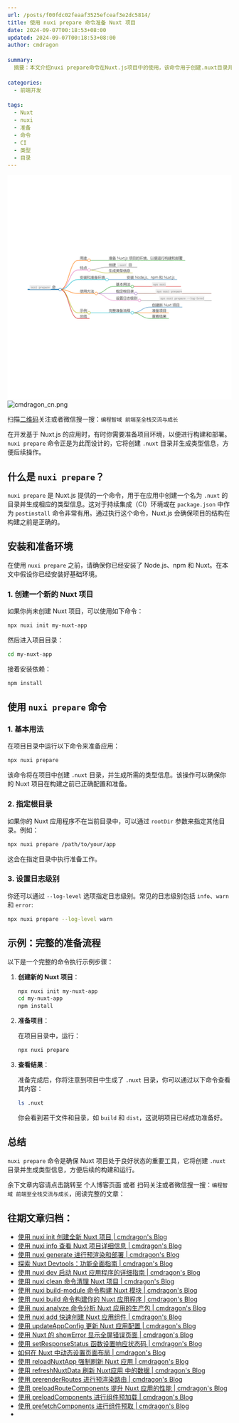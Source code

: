 ```yaml
---
url: /posts/f00fdc02feaaf3525efceaf3e2dc5814/
title: 使用 nuxi prepare 命令准备 Nuxt 项目
date: 2024-09-07T00:18:53+08:00
updated: 2024-09-07T00:18:53+08:00
author: cmdragon

summary:
  摘要：本文介绍nuxi prepare命令在Nuxt.js项目中的使用，该命令用于创建.nuxt目录并生成类型信息，以便于构建和部署。文章涵盖了命令的基本用法、指定根目录、设置日志级别及一个完整的准备流程示例。

categories:
  - 前端开发

tags:
  - Nuxt
  - nuxi
  - 准备
  - 命令
  - CI
  - 类型
  - 目录
---
```


<img src="/images/2024_09_07 13_53_21.png" title="2024_09_07 13_53_21.png" alt="2024_09_07 13_53_21.png"/>

<img src="https://api2.cmdragon.cn/upload/cmder/20250304_012821924.jpg" title="cmdragon_cn.png" alt="cmdragon_cn.png"/>


扫描[二维码](https://api2.cmdragon.cn/upload/cmder/20250304_012821924.jpg)关注或者微信搜一搜：`编程智域 前端至全栈交流与成长`

在开发基于 Nuxt.js 的应用时，有时你需要准备项目环境，以便进行构建和部署。`nuxi prepare`
命令正是为此而设计的，它将创建 `.nuxt` 目录并生成类型信息，方便后续操作。

## 什么是 `nuxi prepare`？

`nuxi prepare` 是 Nuxt.js 提供的一个命令，用于在应用中创建一个名为 `.nuxt`
的目录并生成相应的类型信息。这对于持续集成（CI）环境或在 `package.json` 中作为 `postinstall` 命令非常有用。通过执行这个命令，Nuxt.js
会确保项目的结构在构建之前是正确的。

## 安装和准备环境

在使用 `nuxi prepare` 之前，请确保你已经安装了 Node.js、npm 和 Nuxt。在本文中假设你已经安装好基础环境。

### 1. 创建一个新的 Nuxt 项目

如果你尚未创建 Nuxt 项目，可以使用如下命令：

```bash
npx nuxi init my-nuxt-app
```

然后进入项目目录：

```bash
cd my-nuxt-app
```

接着安装依赖：

```bash
npm install
```

## 使用 `nuxi prepare` 命令

### 1. 基本用法

在项目目录中运行以下命令来准备应用：

```bash
npx nuxi prepare
```

该命令将在项目中创建 `.nuxt` 目录，并生成所需的类型信息。该操作可以确保你的 Nuxt 项目在构建之前已正确配置和准备。

### 2. 指定根目录

如果你的 Nuxt 应用程序不在当前目录中，可以通过 `rootDir` 参数来指定其他目录。例如：

```bash
npx nuxi prepare /path/to/your/app
```

这会在指定目录中执行准备工作。

### 3. 设置日志级别

你还可以通过 `--log-level` 选项指定日志级别。常见的日志级别包括 `info`、`warn` 和 `error`:

```bash
npx nuxi prepare --log-level warn
```

## 示例：完整的准备流程

以下是一个完整的命令执行示例步骤：

1. **创建新的 Nuxt 项目**：

   ```bash
   npx nuxi init my-nuxt-app
   cd my-nuxt-app
   npm install
   ```

2. **准备项目**：

   在项目目录中，运行：

   ```bash
   npx nuxi prepare
   ```

3. **查看结果**：

   准备完成后，你将注意到项目中生成了 `.nuxt` 目录，你可以通过以下命令查看其内容：

   ```bash
   ls .nuxt
   ```

   你会看到若干文件和目录，如 `build` 和 `dist`，这说明项目已经成功准备好。

## 总结

`nuxi prepare` 命令是确保 Nuxt 项目处于良好状态的重要工具，它将创建 `.nuxt` 目录并生成类型信息，方便后续的构建和运行。

余下文章内容请点击跳转至 个人博客页面 或者 扫码关注或者微信搜一搜：`编程智域 前端至全栈交流与成长`，阅读完整的文章：

## 往期文章归档：

- [使用 nuxi init 创建全新 Nuxt 项目 | cmdragon's Blog](https://blog.cmdragon.cn/posts/e215ae9d731aea9f7b5d6aef7aa1a4db/)
- [使用 nuxi info 查看 Nuxt 项目详细信息 | cmdragon's Blog](https://blog.cmdragon.cn/posts/f7aeb6ad9c1c9cf3980419a88a66b082/)
- [使用 nuxi generate 进行预渲染和部署 | cmdragon's Blog](https://blog.cmdragon.cn/posts/82f081b254205e6c18a5d415f97f2519/)
- [探索 Nuxt Devtools：功能全面指南 | cmdragon's Blog](https://blog.cmdragon.cn/posts/ba266042f1b1b5d48140c44161ea0421/)
- [使用 nuxi dev 启动 Nuxt 应用程序的详细指南 | cmdragon's Blog](https://blog.cmdragon.cn/posts/ffaecaca091c2823b255244bbf0e4e6e/)
- [使用 nuxi clean 命令清理 Nuxt 项目 | cmdragon's Blog](https://blog.cmdragon.cn/posts/4382efd355d49a6c8c6ca9f96c90fe8d/)
- [使用 nuxi build-module 命令构建 Nuxt 模块 | cmdragon's Blog](https://blog.cmdragon.cn/posts/7a131f2e511146460683c0b6d2c4e911/)
- [使用 nuxi build 命令构建你的 Nuxt 应用程序 | cmdragon's Blog](https://blog.cmdragon.cn/posts/bc2bfb4e25c5fe348c22bcd59db71579/)
- [使用 nuxi analyze 命令分析 Nuxt 应用的生产包 | cmdragon's Blog](https://blog.cmdragon.cn/posts/2e9061a0c24ee58d41b70de7b45040d5/)
- [使用 nuxi add 快速创建 Nuxt 应用组件 | cmdragon's Blog](https://blog.cmdragon.cn/posts/917849288e8e1cc200cdd37a60e48387/)
- [使用 updateAppConfig 更新 Nuxt 应用配置 | cmdragon's Blog](https://blog.cmdragon.cn/posts/870198cdff2bbd91a5af2182da7662a8/)
- [使用 Nuxt 的 showError 显示全屏错误页面 | cmdragon's Blog](https://blog.cmdragon.cn/posts/54debfbfcb8e75989b8e0efe82573a86/)
- [使用 setResponseStatus 函数设置响应状态码 | cmdragon's Blog](https://blog.cmdragon.cn/posts/302e9ee7406d6304cf38978e07b4480c/)
- [如何在 Nuxt 中动态设置页面布局 | cmdragon's Blog](https://blog.cmdragon.cn/posts/4c7fb169913298de59cbe19fcbaac8d3/)
- [使用 reloadNuxtApp 强制刷新 Nuxt 应用 | cmdragon's Blog](https://blog.cmdragon.cn/posts/f47b024ff8b1e13c71741951067ae579/)
- [使用 refreshNuxtData 刷新 Nuxt应用 中的数据 | cmdragon's Blog](https://blog.cmdragon.cn/posts/1d66580f8a7e8510b9f9af6272aecc2e/)
- [使用 prerenderRoutes 进行预渲染路由 | cmdragon's Blog](https://blog.cmdragon.cn/posts/87586efe60054fbbb53f151d9025f356/)
- [使用 preloadRouteComponents 提升 Nuxt 应用的性能 | cmdragon's Blog](https://blog.cmdragon.cn/posts/476d81c3a7972e5b8d84db523437836c/)
- [使用 preloadComponents 进行组件预加载 | cmdragon's Blog](https://blog.cmdragon.cn/posts/b54b94bb4434e506c17b07f68a13bf94/)
- [使用 prefetchComponents 进行组件预取 | cmdragon's Blog](https://blog.cmdragon.cn/posts/a87f935f1fba15457925fce9d47af8f4/)
-

